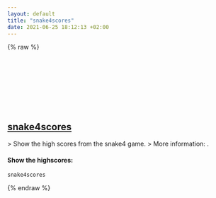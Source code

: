 ```yaml
---
layout: default
title: "snake4scores"
date: 2021-06-25 18:12:13 +02:00
---
```

{% raw %}
<h2 id="snake4scores">
  <a href="/en/linux/snake4scores.html">snake4scores</a> <a href="#snake4scores"><svg class="icon">
    <use href="/assets/images/unicode_sprite.svg#link" />
  </svg></a>
</h2>
> Show the high scores from the snake4 game.
> More information: <https://manpages.debian.org/snake4/snake4.6.en.html>.

#### Show the highscores:
```shell
snake4scores
```
{% endraw %}